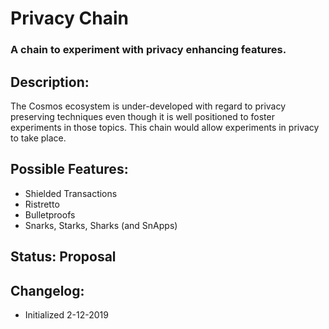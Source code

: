 # Privacy Chain

### A chain to experiment with privacy enhancing features.

## Description:
The Cosmos ecosystem is under-developed with regard to privacy preserving techniques even though it is well positioned to foster experiments in those topics. This chain would allow experiments in privacy to take place.

## Possible Features:
 * Shielded Transactions
 * Ristretto
 * Bulletproofs
 * Snarks, Starks, Sharks (and SnApps)
 
## Status: Proposal
 
## Changelog:
 * Initialized 2-12-2019

